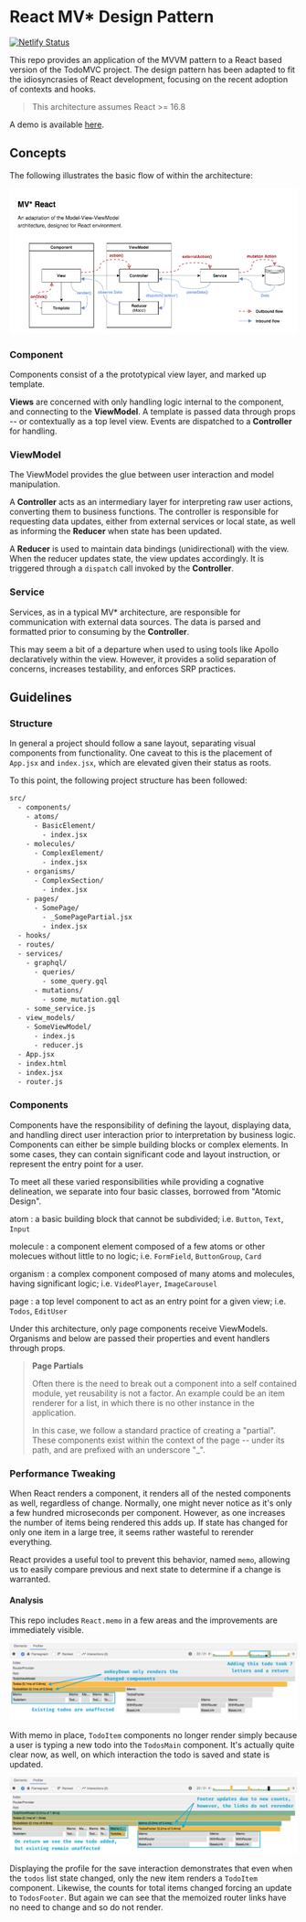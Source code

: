 # React MV* Design Pattern


[![Netlify Status](https://api.netlify.com/api/v1/badges/a752348a-56b0-471c-9a61-1881f39fc5ff/deploy-status)](https://app.netlify.com/sites/mvreact/deploys)

This repo provides an application of the MVVM pattern to a React based version of the TodoMVC project. 
The design pattern has been adapted to fit the idiosyncrasies of React development, focusing on the recent adoption
of contexts and hooks.

> This architecture assumes React >= 16.8

A demo is available [here](https://mvreact.netlify.com/).

## Concepts

The following illustrates the basic flow of within the architecture:

![Architecture Diagram](media/diagram.png)

### Component

Components consist of a the prototypical view layer, and marked up template.

**Views** are concerned with only handling logic internal to the component, and connecting to the **ViewModel**.
A template is passed data through props -- or contextually as a top level view. Events are dispatched
to a **Controller** for handling.

### ViewModel

The ViewModel provides the glue between user interaction and model manipulation.

A **Controller** acts as an intermediary layer for interpreting raw user actions, converting them to business functions.
The controller is responsible for requesting data updates, either from external services or local state, as well as
informing the **Reducer** when state has been updated.

A **Reducer** is used to maintain data bindings (unidirectional) with the view. When the reducer updates state, the
view updates accordingly. It is triggered through a `dispatch` call invoked by the **Controller**.

### Service

Services, as in a typical MV\* architecture, are responsible for communication with external data sources. The data
is parsed and formatted prior to consuming by the **Controller**.

This may seem a bit of a departure when used to using tools like Apollo declaratively within the view. However, it
provides a solid separation of concerns, increases testability, and enforces SRP practices.

## Guidelines

### Structure

In general a project should follow a sane layout, separating visual components from functionality. 
One caveat to this is the placement of `App.jsx` and `index.jsx`, which are elevated given their status as roots.

To this point, the following project structure has been followed:

```
src/
  - components/
    - atoms/
      - BasicElement/
        - index.jsx
    - molecules/
      - ComplexElement/
        - index.jsx
    - organisms/
      - ComplexSection/
        - index.jsx
    - pages/
      - SomePage/
        - _SomePagePartial.jsx
        - index.jsx
  - hooks/
  - routes/
  - services/
    - graphql/
      - queries/
        - some_query.gql
      - mutations/
        - some_mutation.gql
    - some_service.js
  - view_models/
    - SomeViewModel/
      - index.js
      - reducer.js
  - App.jsx
  - index.html
  - index.jsx
  - router.js
```

### Components

Components have the responsibility of defining the layout, displaying data, and handling direct user interaction 
prior to interpretation by business logic. Components can either be simple building blocks or complex elements. 
In some cases, they can contain significant code and layout instruction, or represent the entry point for a user.

To meet all these varied responsibilities while providing a cognative delineation, we separate into four basic 
classes, borrowed from "Atomic Design".

atom
: a basic building block that cannot be subdivided; i.e. `Button`, `Text`, `Input`

molecule
: a component element composed of a few atoms or other molecues without little to no logic; 
i.e. `FormField`, `ButtonGroup`, `Card`

organism
: a complex component composed of many atoms and molecules, having significant logic; 
i.e. `VideoPlayer`, `ImageCarousel`

page
: a top level component to act as an entry point for a given view; 
i.e. `Todos`, `EditUser`

Under this architecture, only page components receive ViewModels. Organisms and below are passed their properties 
and event handlers through props.

> **Page Partials**
>
> Often there is the need to break out a component into a self contained module, yet
> reusability is not a factor. An example could be an item renderer for a list, in which
> there is no other instance in the application.
>
> In this case, we follow a standard practice of creating a "partial". These components
> exist within the context of the page -- under its path, and are prefixed with an
> underscore "\_".

### Performance Tweaking

When React renders a component, it renders all of the nested components as well, regardless of change.
Normally, one might never notice as it's only a few hundred microseconds per component. However, 
as one increases the number of items being rendered this adds up. If state has changed for only one item
in a large tree, it seems rather wasteful to rerender everything.

React provides a useful tool to prevent this behavior, named `memo`, allowing us to easily compare previous and next state
to determine if a change is warranted.

#### Analysis 

This repo includes `React.memo` in a few areas and the improvements are immediately visible.

![Profile Flame Chart 00](media/flame_00.png)

With memo in place, `TodoItem` components no longer render simply because a user is typing a new todo into the
`TodosMain` component. It's actually quite clear now, as well, on which interaction the todo is saved and state is
updated.  

![Profile Flame Chart 01](media/flame_01.png)

Displaying the profile for the save interaction demonstrates that even when the `todos` list state changed, only
the new item renders a `TodoItem` component. Likewise, the counts for total items changed forcing an update to
`TodosFooter`. But again we can see that the memoized router links have no need to change and so do not render. 
